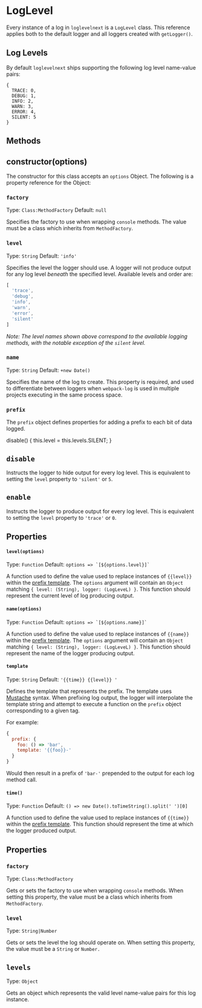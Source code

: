 # LogLevel

Every instance of a log in `loglevelnext` is a `LogLevel` class. This reference
applies both to the default logger and all loggers created with `getLogger()`.

## Log Levels

By default `loglevelnext` ships supporting the following log level name-value
pairs:

```
{
  TRACE: 0,
  DEBUG: 1,
  INFO: 2,
  WARN: 3,
  ERROR: 4,
  SILENT: 5
}
```

## Methods

## constructor(options)

The constructor for this class accepts an `options` Object. The following is a
property reference for the Object:

### `factory`

Type: `Class:MethodFactory`
Default: `null`

Specifies the factory to use when wrapping `console` methods. The value must be
a class which inherits from `MethodFactory`.

### `level`

Type: `String`
Default: `'info'`

Specifies the level the logger should use. A logger will not produce output for
any log level _beneath_ the specified level. Available levels and order are:

```js
[
  'trace',
  'debug',
  'info',
  'warn',
  'error',
  'silent'
]
```

_Note: The level names shown above correspond to the available logging methods,
with the notable exception of the `silent` level._

### `name`

Type: `String`
Default: `+new Date()`

Specifies the name of the log to create. This property is required, and used to
differentiate between loggers when `webpack-log` is used in multiple projects
executing in the same process space.

### `prefix`

The `prefix` object defines properties for adding a prefix to each bit of data
logged.

disable() {
  this.level = this.levels.SILENT;
}

## `disable`

Instructs the logger to hide output for every log level. This is equivalent
to setting the `level` property to `'silent'` or `5`.

## `enable`

Instructs the logger to produce output for every log level. This is equivalent
to setting the `level` property to `'trace'` or `0`.

## Properties

#### `level(options)`

Type: `Function`
Default: ``options => `[${options.level}]` ``

A function used to define the value used to replace instances of
`{{level}}` within the [prefix template](#template). The `options` argument will
contain an `Object` matching `{ level: (String), logger: (LogLeveL) }`. This
function should represent the current level of log producing output.

#### `name(options)`

Type: `Function`
Default: ``options => `[${options.name}]` ``

A function used to define the value used to replace instances of
`{{name}}` within the [prefix template](#template).  The `options` argument will
contain an `Object` matching `{ level: (String), logger: (LogLeveL) }`. This
function should represent the name of the logger producing output.

#### `template`

Type: `String`
Default: `'{{time}} {{level}} '`

Defines the template that represents the prefix. The template uses
[Mustache](https://mustache.github.io) syntax. When prefixing log output, the
logger will interpolate the template string and attempt to execute a function on
the `prefix` object corresponding to a given tag.

For example:

```js
{
  prefix: {
    foo: () => 'bar',
    template: '{{foo}}-'
  }
}
```

Would then result in a prefix of `'bar-'` prepended to the output for each log
method call.

#### `time()`

Type: `Function`
Default: `() => new Date().toTimeString().split(' ')[0]`

A function used to define the value used to replace instances of
`{{time}}` within the [prefix template](#template). This function should
represent the time at which the logger produced output.

## Properties

### `factory`

Type: `Class:MethodFactory`

Gets or sets the factory to use when wrapping `console` methods. When setting
this property, the value must be a class which inherits from `MethodFactory`.

### `level`

Type: `String|Number`

Gets or sets the level the log should operate on. When setting this property, the
value must be a `String` or `Number.`

## `levels`

Type: `Object`

Gets an object which represents the valid level name-value pairs for this log
instance.
